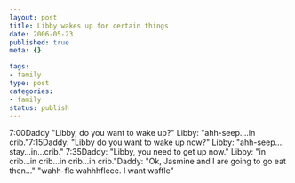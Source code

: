 ```yaml
--- 
layout: post
title: Libby wakes up for certain things
date: 2006-05-23
published: true
meta: {}

tags: 
- family
type: post
categories: 
- family
status: publish
---
```



7:00Daddy "Libby, do you want to wake up?" Libby: "ahh-seep....in crib."7:15Daddy: "Libby do you want to wake up now?" Libby: "ahh-seep.... stay...in...crib." 7:35Daddy: "Libby, you need to get up now." Libby: "in crib...in crib...in crib...in crib."Daddy: "Ok, Jasmine and I are going to go eat then..." "wahh-fle wahhhfleee. I want waffle"

